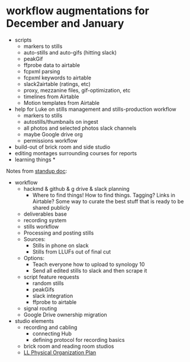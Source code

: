 # workflow augmentations for December and January

* scripts
    * markers to stills
    * auto-stills and auto-gifs (hitting slack)
    * peakGif
    * ffprobe data to airtable
    * fcpxml parsing
    * fcpxml keywords to airtable
    * slack2airtable (ratings, etc)
    * proxy, mezzanine files, gif-optimization, etc
    * timelines from Airtable
    * Motion templates from Airtable
* help for Luke on stills management and stills-production workflow
    * markers to stills
    * autostills/thumbnails on ingest
    * all photos and selected photos slack channels
    * maybe Google drive org
    * permissions workflow
* build-out of brick room and side studio
* editing montages surrounding courses for reports
* learning things
    * 







Notes from [standup doc](https://docs.google.com/document/d/1haQYPtQMOTU5PldBMQlXUiJnvpTCyL3_fKLdxQAwDJM/edit#):
* workflow
    * hackmd & github & g drive & slack planning
        * Where to find things! How to find things. Tagging? Links in Airtable? Some way to curate the best stuff that is ready to be shared publicly
    * deliverables base
    * recording system
    * stills workflow
    * Processing and posting stills
    * Sources:
        * Stills in phone on slack
        * Stills from LLUFs out of final cut
    * Options:
        * Teach everyone how to upload to synology 10
        * Send all edited stills to slack and then scrape it
    * script feature requests
        * random stills
        * peakGifs
        * slack integration
        * ffprobe to airtable
    * signal routing
    * Google Drive ownership migration
* studio elements
    * recording and cabling
        * connecting Hub
        * defining protocol for recording basics
    * brick room and reading room studios
    * [LL Physical Organization Plan](https://hackmd.io/UfIGpI4QS6K7SShNSguPNQ) 